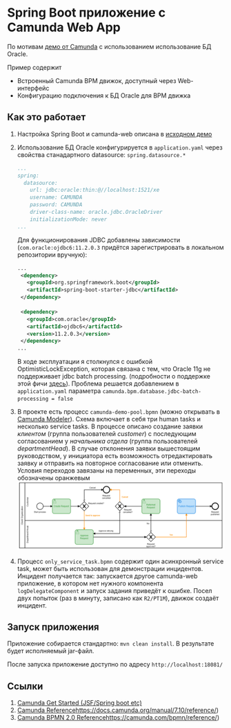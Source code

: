 # Spring Boot приложение с Camunda Web App

По мотивам [демо от Camunda](https://github.com/camunda/camunda-bpm-examples/tree/master/spring-boot-starter/example-webapp) с использованием использование БД Oracle.

Пример содержит
* Встроенный Camunda BPM движок, доступный через Web-интерфейс
* Конфигурацию подключения к БД Oracle для BPM движка

## Как это работает
1. Настройка Spring Boot и camunda-web описана в [исходном демо](https://github.com/camunda/camunda-bpm-examples/tree/master/spring-boot-starter/example-webapp)
1. Использование БД Oracle конфигурируется в `application.yaml` через свойства станадартного datasource: `spring.datasource.*`
    ```yaml
    ...
    spring:
      datasource:
        url: jdbc:oracle:thin:@//localhost:1521/xe
        username: CAMUNDA
        password: CAMUNDA
        driver-class-name: oracle.jdbc.OracleDriver
        initializationMode: never
    ...
    ```

    Для функционирования JDBC добавлены зависимости (`com.oracle:ojdbc6:11.2.0.3` придётся зарегистрировать в локальном репозитории вручную):
    ```xml
    ...
     <dependency>
       <groupId>org.springframework.boot</groupId>
       <artifactId>spring-boot-starter-jdbc</artifactId>
     </dependency>
 
     <dependency>
       <groupId>com.oracle</groupId>
       <artifactId>ojdbc6</artifactId>
       <version>11.2.0.3</version>
     </dependency>
    ...
    ```
    
    В ходе эксплуатации я столкнулся с ошибкой OptimisticLockException, которая связана с тем, что Oracle 11g не поддерживает jdbc batch processing.
    (подробности о поддержке этой фичи [здесь](https://docs.camunda.org/manual/7.10/user-guide/process-engine/database/#jdbc-batch-processing)).
    Проблема решается добавлением в `application.yaml` параметра `camunda.bpm.database.jdbc-batch-processing = false`

1. В проекте есть процесс `camunda-demo-pool.bpmn` (можно открывать 
в [Camunda Modeler](https://docs.camunda.org/manual/latest/installation/camunda-modeler)).
Схема включает в себя три human tasks и несколько service tasks.
В процессе описано создание заявки _клиентом_ (группа пользователей _customer_) с последующим согласованием у _начальника отдела_ (группа пользователей _departmentHead_). 
В случае отклонения заявки вышестоящим руководством, у инициатора 
есть возможность отредактировать заявку и отправить на повторное согласование или отменить.
Условия переходов завязаны на переменных, эти переходы обозначены оранжевым
![Схема процесса](https://github.com/ebuldygin/camunda-demo/blob/master/engine-web/process.PNG) 

1. Процесс `only_service_task.bpmn` содержит один асинхронный service task, может быть использован 
для демонстрации инцидентов. 
Инцидент получается так: запускается другое camunda-web приложение, в котором нет нужного 
компонента `logDelegateComponent` и запуск задания приведёт к ошибке. 
Посел двух попыток (раз в минуту, записано как `R2/PT1M`), движок создаёт инцидент. 

## Запуск приложения
Приложение собирается стандартно: `mvn clean install`. 
В результате будет исполняемый jar-файл.

После запуска приложение доступно по адресу `http://localhost:18081/`

## Ссылки
1. [Camunda Get Started (JSF/Spring boot etc)](https://docs.camunda.org/get-started/apache-maven/)
2. [Camunda Reference]()https://docs.camunda.org/manual/7.10/reference/)
3. [Camunda BPMN 2.0 Reference]()https://camunda.com/bpmn/reference/)
